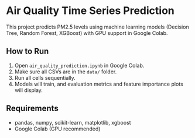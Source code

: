 # Air Quality Time Series Prediction

This project predicts PM2.5 levels using machine learning models (Decision Tree, Random Forest, XGBoost) with GPU support in Google Colab.

## How to Run
1. Open `air_quality_prediction.ipynb` in Google Colab.
2. Make sure all CSVs are in the `data/` folder.
3. Run all cells sequentially.
4. Models will train, and evaluation metrics and feature importance plots will display.

## Requirements
- pandas, numpy, scikit-learn, matplotlib, xgboost
- Google Colab (GPU recommended)
